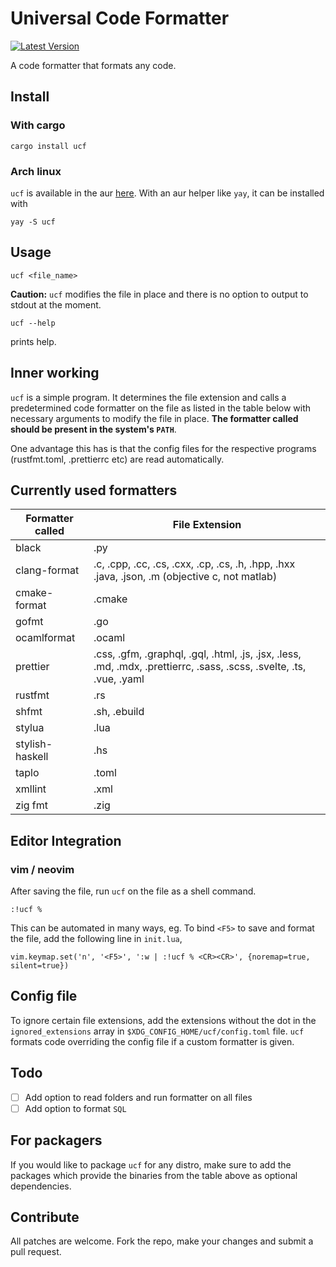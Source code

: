 # Universal Code Formatter

[![Latest Version](https://img.shields.io/crates/v/ucf?color=g)](https://crates.io/crates.ucf)

A code formatter that formats any code.

## Install

### With cargo

```
cargo install ucf
```

### Arch linux

`ucf` is available in the aur [here](https://aur.archlinux.org/packages/ucf). With an aur helper like `yay`, it can be installed with
```
yay -S ucf
```

## Usage

```
ucf <file_name>
```

**Caution:** `ucf` modifies the file in place and there is no option to output to stdout at the moment.

```
ucf --help
```

prints help.

## Inner working

`ucf` is a simple program. It determines the file extension and calls a predetermined code formatter on the file as listed in the table below with necessary arguments to modify the file in place. **The formatter called should be present in the system's `PATH`**.

One advantage this has is that the config files for the respective programs (rustfmt.toml, .prettierrc etc) are read automatically.

## Currently used formatters

| Formatter called | File Extension                                                                 |
| ---------------- | ------------------------------------------------------------------------------ | 
| black            | .py                                                                            |
| clang-format     | .c, .cpp, .cc, .cs, .cxx, .cp, .cs, .h, .hpp, .hxx .java, .json, .m (objective c, not matlab)            |
| cmake-format     | .cmake                                                                         |
| gofmt            | .go                                                                            |
| ocamlformat		| .ocaml |
| prettier         | .css, .gfm, .graphql, .gql, .html, .js, .jsx, .less, .md, .mdx, .prettierrc, .sass, .scss, .svelte, .ts, .vue, .yaml |
| rustfmt          | .rs                                                                            |
| shfmt		   | .sh, .ebuild    |
| stylua           | .lua                                                                           |
| stylish-haskell  | .hs                                                                            |
| taplo		   | .toml	|
| xmllint	     | 	   .xml |
| zig fmt 	| .zig	|

## Editor Integration

### vim / neovim

After saving the file, run `ucf` on the file as a shell command.

```
:!ucf %
```

This can be automated in many ways, eg. To bind `<F5>` to save and format the file, add the following line in `init.lua`,

```
vim.keymap.set('n', '<F5>', ':w | :!ucf % <CR><CR>', {noremap=true, silent=true})
```

## Config file

To ignore certain file extensions, add the extensions without the dot in the `ignored_extensions` array in `$XDG_CONFIG_HOME/ucf/config.toml` file. `ucf` formats code overriding the config file if a custom formatter is given. 

## Todo

- [ ] Add option to read folders and run formatter on all files
- [ ] Add option to format `SQL`

## For packagers

If you would like to package `ucf` for any distro, make sure to add the packages which provide the binaries from the table above as optional dependencies.

## Contribute

All patches are welcome. Fork the repo, make your changes and submit a pull request.
